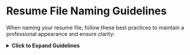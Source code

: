 # Resume File Naming Guidelines

When naming your resume file, follow these best practices to maintain a professional appearance and ensure clarity:

<details>
  <summary><strong>Click to Expand Guidelines</strong></summary>

  ### 1. Include Your Full Name
  Incorporate your first and last name to personalize the file. This ensures recruiters can easily identify the document.

  **Example:**  
  `Vijay_Raghuwanshi`

  ### 2. Specify Your Role or Title
  Add the role or title relevant to your experience or the job you’re applying for. This makes your resume appear tailored and relevant.

  **Example:**  
  `Vijay_Raghuwanshi_SDE`

  ### 3. Include "Resume" or "CV"
  Specify the document type for clarity, especially if recruiters deal with multiple file types.

  **Example:**  
  `Vijay_Raghuwanshi_SDE_Resume`

  ### 4. Save as PDF
  Use the PDF format to preserve the formatting and ensure compatibility with most devices and software.

  **Final Example:**  
  `Vijay_Raghuwanshi_SDE_Resume.pdf`

  ### Additional Tips:
  - **Avoid Spaces:** Use underscores (`_`) or hyphens (`-`) instead of spaces for compatibility with applicant tracking systems (ATS).
  - **Keep It Simple:** Avoid adding unnecessary details like version numbers (e.g., `Resume_v2.pdf`) or generic names (e.g., `MyResume.pdf`).

</details>
